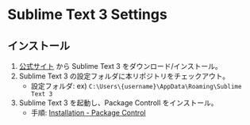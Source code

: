 Sublime Text 3 Settings
=======================


インストール
------------

1. [公式サイト](http://www.sublimetext.com/3) から Sublime Text 3 をダウンロード/インストール。
2. Sublime Text 3 の設定フォルダに本リポジトリをチェックアウト。
    * 設定フォルダ: ex) `C:\Users\{username}\AppData\Roaming\Sublime Text 3`
3. Sublime Text 3 を起動し、Package Controll をインストール。
    * 手順: [Installation - Package Control](https://sublime.wbond.net/installation)
